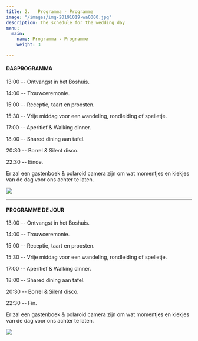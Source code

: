 ```yaml
---
title: 2.   Programma - Programme
image: "/images/img-20191019-wa0000.jpg"
description: The schedule for the wedding day
menu:
  main:
    name: Programma - Programme
    weight: 3

---
```

#### DAGPROGRAMMA

13:00   -- Ontvangst in het Boshuis.

14:00   -- Trouwceremonie.

15:00   -- Receptie, taart en proosten.

15:30   -- Vrije middag voor een wandeling, rondleiding of spelletje.

17:00   -- Aperitief & Walking dinner.

18:00   -- Shared dining aan tafel.

20:30   -- Borrel & Silent disco.

22:30   -- Einde.

Er zal een gastenboek & polaroid camera zijn om wat momentjes en kiekjes van de dag voor ons achter te laten.

![](/images/img-20210814-wa0012.jpg)

***

#### PROGRAMME DE JOUR

13:00   -- Ontvangst in het Boshuis.

14:00   -- Trouwceremonie.

15:00   -- Receptie, taart en proosten.

15:30   -- Vrije middag voor een wandeling, rondleiding of spelletje.

17:00   -- Aperitief & Walking dinner.

18:00   -- Shared dining aan tafel.

20:30   -- Borrel & Silent disco.

22:30   -- Fin.

Er zal een gastenboek & polaroid camera zijn om wat momentjes en kiekjes van de dag voor ons achter te laten.

![](/images/img-20180913-wa0004.jpg)